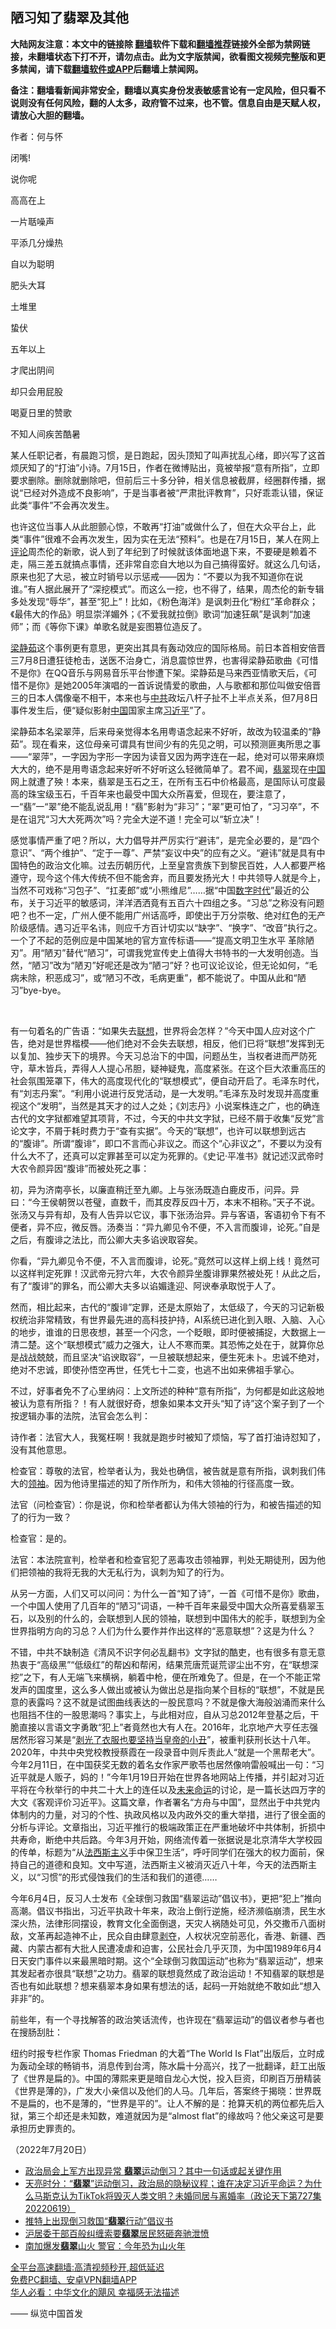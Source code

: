  <!-- 面包屑导航 --> <h2>陋习知了翡翠及其他</h2> <p class="notice"><b>大陆网友注意：本文中的链接除 <a href="https://github.com/bannedbook/fanqiang" >翻墙</a>软件下载和<a href="https://github.com/killgcd/justmysocks/blob/master/README.md">翻墙推荐</a>链接外全部为禁网链接，未翻墙状态下打不开，请勿点击。此为文字版禁闻，欲看图文视频完整版和更多禁闻，请下载<a href="https://github.com/bannedbook/fanqiang">翻墙软件或APP</a>后翻墙上禁闻网。</p><p>备注：翻墙看新闻非常安全，翻墙以真实身份发表敏感言论有一定风险，但只看不说则没有任何风险，翻的人太多，政府管不过来，也不管。信息自由是天赋人权，请放心大胆的翻墙。</b></p>  <div class="entry"> <p>作者：何与怀  </p> <p>闭嘴! </p> <p>说你呢 </p> <p>高高在上 </p> <p>一片聒噪声 </p> <p>平添几分燥热 </p> <p>自以为聪明 </p> <p>肥头大耳 </p> <p>土堆里 </p> <p>蛰伏 </p>  <p>五年以上 </p> <p>才爬出阴间 </p> <p>却只会用屁股 </p> <p>喝夏日里的赞歌 </p> <p>不知人间疾苦酷暑 </p> <p>某人任职记者，有晨跑习惯，是日跑起，因头顶知了叫声扰乱心绪，即兴写了这首烦厌知了的“打油”小诗。7月15日，作者在微博贴出，竟被举报“意有所指”，立即要求删除。删除就删除吧，但前后三十多分钟，相关信息被截屏，经圈群传播，据说“已经对外造成不良影响”，于是当事者被“严肃批评教育”，只好乖乖认错，保证此类“事件”不会再次发生。 </p> <p>也许这位当事人从此胆颤心惊，不敢再“打油”或做什么了，但在大众平台上，此类“事件”很难不会再次发生，因为实在无法“预料”。也是在7月15日，某人在网上<span class='wp_keywordlink_affiliate'><a href="https://www.bannedbook.org/bnews/comments/" title="新闻评论" target="_blank">评论</a></span>周杰伦的新歌，说人到了年纪到了时候就该体面地退下来，不要硬是赖着不走，隔三差五就搞点事情，还非常自恋自大地以为自己搞得蛮好。就这么几句话，原来也犯了大忌，被立时销号以示惩戒——因为：“不要以为我不知道你在说谁。”有人据此展开了“深挖模式”。而这么一挖，也不得了，结果，周杰伦的新专辑多处发现“辱华”，甚至“犯上”！比如，《粉色海洋》是讽刺丑化“粉红”革命群众；《最伟大的作品》明显崇洋媚外；《不爱我就拉倒》歌词“加速狂飙”是讽刺“加速师”；而《等你下课》单歌名就是妄图篡位造反了。 </p> <p><a href="https://www.bannedbook.org/bnews/tag/%e6%a2%81%e9%9d%99%e8%8c%b9/" class="st_tag internal_tag" rel="tag" title="标签 梁静茹 下的日志">梁静茹</a>这个事例更有意思，更突出其具有轰动效应的国际格局。前日本首相安倍晋三7月8日遭狂徒枪击，送医不治身亡，消息震惊世界，也害得梁静茹歌曲《可惜不是你》在QQ音乐与网易音乐平台惨遭下架。梁静茹是马来西亚情歌天后，《可惜不是你》是她2005年演唱的一首诉说情爱的歌曲，人与歌都和那位叫做安倍晋三的日本人偶像毫不相干，本来也与<a href="https://www.bannedbook.org/bnews/tag/%e4%b8%ad%e5%85%b1/" class="st_tag internal_tag" rel="tag" title="标签 中共 下的日志">中共</a>政坛八杆子扯不上半点关系，但7月8日事件发生后，便“疑似影射<span class='wp_keywordlink_affiliate'><a href="https://www.bannedbook.org/" title="中国" target="_blank">中国</a></span>国家主席<a href="https://www.bannedbook.org/bnews/tag/%e4%b9%a0%e8%bf%91%e5%b9%b3/" class="st_tag internal_tag" rel="tag" title="标签 习近平 下的日志">习近平</a>”了。 </p> <p>梁静茹本名梁翠萍，后来母亲觉得本名用粤语念起来不好听，故改为较温柔的“静茹”。现在看来，这位母亲可谓具有世间少有的先见之明，可以预测匪夷所思之事——“翠萍”，一字因为字形一字因为读音又因为两字连在一起，绝对可以带来麻烦大大的，绝不是用粤语念起来好听不好听这么轻微简单了。君不闻，<a href="https://www.bannedbook.org/bnews/tag/%e7%bf%a1%e7%bf%a0/" class="st_tag internal_tag" rel="tag" title="标签 翡翠 下的日志">翡翠</a>现在<a href="https://www.bannedbook.org/bnews/tag/%E4%B8%AD%E5%9B%BD/" class="st_tag internal_tag" rel="tag" title="标签 中国 下的日志">中国</a>网上就遭了殃！本来，翡翠是玉石之王，在所有玉石中价格最高，是国际认可度最高的珠宝级玉石，千百年来也最受中国大众所喜爱，但现在，要注意了，一“翡”一“翠”绝不能乱说乱用！“翡”影射为“非习”；“翠”更可怕了，“习习卒”，不是在诅咒“习大大死两次”吗？完全大逆不道！完全可以“斩立决”！  </p> <p></p>  <p>感觉事情严重了吧？所以，大力倡导并严厉实行“避讳”，是完全必要的，是“四个意识”、“两个维护”、“定于一尊”、严禁“妄议中央”的应有之义。“避讳”就是具有中国特色的政治文化嘛。过去历朝历代，上至皇宫贵族下到黎民百姓，人人都要严格遵守，现今这个伟大传统不但不能舍弃，而且要发扬光大！中共领导人就是今上，当然不可戏称“习包子”、“扛麦郎”或“小熊维尼”……据“中国<span class='wp_keywordlink_affiliate'><a href="https://chinadigitaltimes.net/chinese/" title="中国数字时代" target="_blank">数字时代</a></span>”最近的公布，关于习近平的敏感词，洋洋洒洒竟有五百六十四组之多。“习总”之称没有问题吧？也不一定，广州人便不能用广州话高呼，即使出于万分崇敬、绝对红色的无产阶级感情。遇习近平名讳，则应千方百计切实以“缺字”、“换字”、“改音”执行之。一个了不起的范例应是中国某地的官方宣传标语——“提高文明卫生水平 革除陋刃”。用“陋刃”替代“陋习”，可谓我党宣传史上值得大书特书的一大发明创造。当然，“陋习”改为“陋刃”好呢还是改为“陋刁”好？也可议论议论，但无论如何，“毛病未除，积恶成习”，或“陋习不改，毛病更重”，都不能说了。中国从此和“陋习”bye-bye。 </p> <p> </p> <p>有一句着名的广告语：“如果失去<a href="https://www.bannedbook.org/bnews/tag/%E8%81%94%E6%83%B3/" class="st_tag internal_tag" rel="tag" title="标签 联想 下的日志">联想</a>，世界将会怎样？”今天中国人应对这个广告，绝对是世界楷模——他们绝对不会失去联想，相反，他们已将“联想”发挥到无以复加、独步天下的境界。今天习总治下的中国，问题丛生，当权者进而严防死守，草木皆兵，弄得人人提心吊胆，疑神疑鬼，高度紧张。在这个巨大浓重高压的社会氛围笼罩下，伟大的高度现代化的“联想模式”，便自动开启了。毛泽东时代，有“刘志丹案”。“利用小说进行反党活动，是一大发明。”毛泽东及时发现并高度重视这个“发明”，当然是其天才的过人之处；《刘志丹》小说案株连之广，也的确连古代的文字狱都难望其项背，不过，今天的中共文字狱，已经不屑于收集“反党”言论文字，不屑于耗时费力于“查有实据”。今天的“联想”，也许可以联想到远古的“腹诽”。所谓“腹诽”，即口不言而心非议之。而这个“心非议之”，不要以为没有什么大不了，还真可以定罪甚至可以定为死罪的。《史记·平准书》就记述汉武帝时大农令颜异因“腹诽”而被处死之事： </p> <p>初，异为济南亭长，以廉直稍迁至九卿。上与张汤既造白鹿皮币，问异。异曰：“今王侯朝贺以苍璧，直数千，而其皮荐反四十万，本末不相称。”天子不说。张汤又与异有却，及有人告异以它议，事下张汤治异。异与客语，客语初令下有不便者，异不应，微反唇。汤奏当：“异九卿见令不便，不入言而腹诽，论死。”自是之后，有腹诽之法比，而公卿大夫多谄谀取容矣。</p> <p>你看，“异九卿见令不便，不入言而腹诽，论死。”竟然可以这样上纲上线！竟然可以这样判定死罪！汉武帝元狩六年，大农令颜异坐腹诽罪果然被处死！从此之后，有了“腹诽”的罪名，而公卿大夫多以谄媚逢迎、阿谀奉承取悦于人了。</p> <p>然而，相比起来，古代的“腹诽”定罪，还是太原始了，太低级了，今天的习记新极权统治非常精致，有世界最先进的高科技护持，AI系统已进化到入眼、入脑、入心的地步，谁谁的日思夜想，甚至一个闪念，一个眨眼，即时便被捕捉，大数据上一清二楚。这个“联想模式”威力之强大，让人不寒而栗。其恐怖之处在于，就算你总是战战兢兢，而且坚决“谄谀取容”，一旦被联想起来，便生死未卜。忠诚不绝对，绝对不忠诚，即使孙悟空再世，任凭七十二变，也逃不出如来佛祖手掌心。 </p> <p>不过，好事者免不了心里纳闷：上文所述的种种“意有所指”，为何都是如此这般地被认为意有所指？！有人就很好奇，想象如果本文开头“知了诗”这个案子到了一个按逻辑办事的法院，法官会怎么判： </p> <p>诗作者：法官大人，我冤枉啊！我就是跑步时被知了烦恼，写了首打油诗怼知了，没有其他意思。 </p> <p>检查官：尊敬的法官，检举者认为，我处也确信，被告就是意有所指，讽刺我们伟大的<a href="https://www.bannedbook.org/bnews/tag/%E9%A2%86%E8%A2%96/" class="st_tag internal_tag" rel="tag" title="标签 领袖 下的日志">领袖</a>。因为他诗里描述的知了所作所为，和伟大领袖的行径高度一致。 </p> <p>法官（问检查官）：你是说，你和检举者都认为伟大领袖的行为，和被告描述的知了的行为一致？ </p>  <p>检查官：是的。 </p> <p>法官：本法院宣判，检举者和检查官犯了恶毒攻击领袖罪，判处无期徒刑，因为他们把领袖的我将无我的大无私行为，讽刺为知了的行为。 </p> <p>从另一方面，人们又可以问问：为什么一首“知了诗”，一首《可惜不是你》歌曲，一个中国人使用了几百年的“陋习”词语，一种千百年来最受中国大众所喜爱翡翠玉石，以及别的什么的，会联想到人民的领袖，联想到中国伟大的舵手，联想到为全世界指明方向的习总？人们为什么要作并作出这样的“恶意联想”？这是为什么？</p> <p>不错，中共不缺制造《清风不识字何必乱翻书》文字狱的酷吏，也有很多有意无意热衷于“高级黑”“低级红”的帮凶和帮闲，结果荒唐荒诞荒谬尘出不穷，在“联想深挖”之下，有人无端飞来横祸，躺着中枪，便在所难免了。但是，在一个不能正常发声的国度里，这么多人做出或被认为做出总是指向某个目标的“联想”，不就是民意的表露吗？这不就是试图曲线表达的一股民意吗？不就是像大海般汹涌而来什么也阻挡不住的一股思潮吗？事实上，与此相对应，自从习总2012年登基之后，干脆直接以言语文字勇敢“犯上”者竟然也大有人在。2016年，北京地产大亨任志强居然形容习某是“<span class='wp_keywordlink'><a href="https://www.bannedbook.org/bnews/baitai/20200307/1289538.html" title="剥光了衣服也要坚持当皇帝的小丑" target="_blank">剥光了衣服也要坚持当皇帝的小丑</a></span>”，被重判获刑长达十八年。2020年，中共中央党校教授蔡霞在一段录音中则斥责此人“就是一个黑帮老大”。今年2月11日，在中国获奖无数的着名女作家严歌苓也居然像响雷般喊出一句：“习近平就是人贩子，妈的！”今年1月19日开始在世界各地网站上传播，并引起对习近平将在今秋举行的中共二十大上的连任以及<span class='wp_keywordlink'><a href="https://www.bannedbook.org/forum24/topic1469.html" title="决定未来命运的秘密" target="_blank">未来命运</a></span>的讨论，是一篇长达四万字的大文《客观评价习近平》。这篇文章，作者署名“方舟与中国”，显然出于中共党内体制内的力量，对习的个性、执政风格以及内政外交的重大举措，进行了很全面的分析与评论。文章指出，习近平推行的极端政策正在严重地破坏中共体制，折损中共寿命，断绝中共后路。今年3月开始，网络流传着一张据说是北京清华大学校园的传单，标题为“从<a href="https://www.bannedbook.org/bnews/tag/%E6%B3%95%E8%A5%BF%E6%96%AF%E4%B8%BB%E4%B9%89/" class="st_tag internal_tag" rel="tag" title="标签 法西斯主义 下的日志">法西斯主义</a>手中保卫生活”，呼吁同学们在强大的权力面前，保持自己的道德和良知。文中写道，法西斯主义被消灭近八十年，今天的法西斯主义，以“习惯”的形式侵蚀我们的生活和我们的道德……</p> <p>今年6月4日，反习人士发布《全球倒习救国“翡翠运动”倡议书》，更把“犯上”推向高潮。倡议书指出，习近平执政十年来，政治上倒行逆施，经济濒临崩溃，民生水深火热，法律形同摆设，教育文化全面倒退，天灾人祸随处可见，外交撒币八面树敌，文革再起造神不止，民众自由肆意<span class='wp_keywordlink'><a href="https://www.bannedbook.org/forum2/topic21.html" title="《剥夺》 黄建民 著" target="_blank">剥夺</a></span>，人权状况空前恶化，香港、新疆、西藏、内蒙古都有大批人民遭凌虐和迫害，公民社会几乎灭顶，为中国1989年6月4日天安门事件以来最黑暗时期。这个“全球倒习救国运动”也称为“翡翠运动”，想来其发起者亦很具“联想”之功力。翡翠的联想竟然成了政治运动！不知翡翠的联想是否也有如此联想？想来翡翠本身如果有想法的话，起码一开始就绝不敢如此“想入非非”的。</p> <p>前些年，有一个寻找解答的政治笑话流传，也许现在“翡翠运动”的倡议者参与者也在搜肠刮肚：</p> <p></p> <p>纽约时报专栏作家 Thomas Friedman 的大着“The World Is Flat”出版后，立时成为轰动全球的畅销书，消息传到台湾，陈水扁十分高兴，找了一批翻译，赶工出版了《世界是扁的》。中国的薄熙来更是暗自龙心大悦，投入巨资，印刷百万册精装《世界是薄的》，广发大小亲信以及他们的人马。几年后，答案终于揭晓：世界既不是扁的，也不是薄的，“世界是平的”。让人不解的是：抢算天机的两位都先后入狱，第三个却还是未知数，难道就因为是“almost flat”的缘故吗？他父亲这可是要承担历史罪责的。 </p> <p>（2022年7月20日） </p> <div id="taboola-mid-1"></div>  <ul class='op-related-articles' title='相关阅读'> <li><a href='https://www.bannedbook.org/bnews/bannedvideo/20220621/1748419.html' target='_blank'>政治局会上军方出现异常  <b>翡翠</b>运动倒习？其中一句话或起关键作用</a></li> <li><a href='https://www.bannedbook.org/bnews/cbnews/20220620/1747851.html' target='_blank'>天亮时分：“<b>翡翠</b>”运动倒习，政治局的隐秘议程；谁在决定习近平命运？为什么马斯克认为TikTok将毁灭人类文明？未婚同居与离婚率（政论天下第727集 20220619）</a></li> <li><a href='https://www.bannedbook.org/bnews/headline/20220616/1746177.html' target='_blank'>推特上出现倒习救国“<b>翡翠</b>行动”倡议书</a></li> <li><a href='https://www.bannedbook.org/bnews/cbnews/20220507/1729437.html' target='_blank'>沪居委干部百般纠缠索要<b>翡翠</b>居民怒砸奔驰泄愤</a></li> <li><a href='https://www.bannedbook.org/bnews/bannedvideo/20220212/1691242.html' target='_blank'>南加爆发<b>翡翠</b>山火 警官：今年恐为山火年</a></li> </ul> <p class="texttj"> <a href="https://github.com/bannedbook/fanqiang/wiki/V2ray%E6%9C%BA%E5%9C%BA" target="_blank">全平台高速翻墙:高清视频秒开,超低延迟</a><br/> <a href="https://github.com/bannedbook/fanqiang/wiki/%E7%A6%81%E9%97%BB%E7%BD%91%E5%AE%89%E5%8D%93%E7%BF%BB%E5%A2%99%E6%96%B0%E9%97%BBAPP" target="_blank">免费PC翻墙、安卓VPN翻墙APP</a><br/> <a href="https://www.bannedbook.org/bnews/comments/20220220/1694796.html" target="_blank">华人必看：中华文化的飓风 幸福感无法描述</a> </p> <p>              			    —— 纵览中国首发 </p><a name='sharetosocial'></a>  <div style="margin-bottom:5px;padding-bottom:5px;clear:both"> <div id="archive-pix-1" class="banner-ads"> <!-- AuctionX Display platform tag START --> <div id="27602x728x90x621x_ADSLOT1" clicktrack="%%CLICK_URL_ESC%%"></div>  <!-- AuctionX Display platform tag END --> </div> <div id="archive-pix-2" class="banner-ads"> <!-- AuctionX Display platform tag START --> <div id="27556x300x250x621x_ADSLOT1" clicktrack="%%CLICK_URL_ESC%%" style="margin:0 auto;text-align:center"></div>  <!-- AuctionX Display platform tag END --> </div> </div>  <div id="archive-pix-1" class="banner-ads"> <!-- AuctionX Display platform tag START --> <div id="27603x728x90x621x_ADSLOT1" clicktrack="%%CLICK_URL_ESC%%"></div>  <!-- AuctionX Display platform tag END --> </div> </div><!--END ENTRY--> 